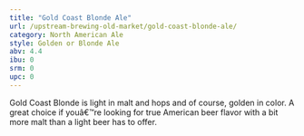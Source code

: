 ```yaml
---
title: "Gold Coast Blonde Ale"
url: /upstream-brewing-old-market/gold-coast-blonde-ale/
category: North American Ale
style: Golden or Blonde Ale
abv: 4.4
ibu: 0
srm: 0
upc: 0
---
```

Gold Coast Blonde is light in malt and hops and of course, golden in color. A great choice if youâ€™re looking for true American beer flavor with a bit more malt than a light beer has to offer.
